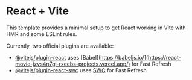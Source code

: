 # React + Vite

This template provides a minimal setup to get React working in Vite with HMR and some ESLint rules.

Currently, two official plugins are available:

- [@vitejs/plugin-react](https://github.com/vitejs/vite-plugin-react/blob/main/packages/plugin-react/README.md) uses [Babel](https://babeljs.io/](https://react-movie-jzys4n7gi-rxeebs-projects.vercel.app/)  for Fast Refresh
- [@vitejs/plugin-react-swc](https://github.com/vitejs/vite-plugin-react-swc) uses [SWC]([https://swc.rs/](https://react-movie-jzys4n7gi-rxeebs-projects.vercel.app/)) for Fast Refresh
